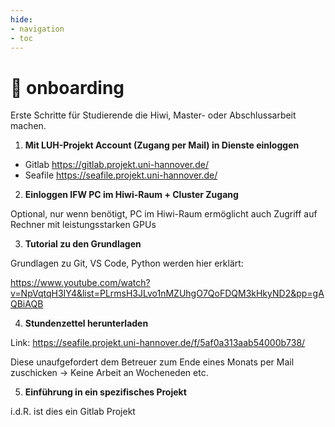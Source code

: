 ```yaml
---
hide:
- navigation
- toc
---
```


# 🚢 onboarding

Erste Schritte für Studierende  die Hiwi, Master- oder Abschlussarbeit machen.

1) **Mit LUH-Projekt Account (Zugang per Mail) in Dienste einloggen**

- Gitlab <https://gitlab.projekt.uni-hannover.de/>
- Seafile <https://seafile.projekt.uni-hannover.de/>

2) **Einloggen IFW PC im Hiwi-Raum + Cluster Zugang**

Optional, nur wenn benötigt, PC im Hiwi-Raum ermöglicht auch Zugriff auf Rechner mit leistungsstarken GPUs

3) **Tutorial zu den Grundlagen**

Grundlagen zu Git, VS Code, Python werden hier erklärt:

<https://www.youtube.com/watch?v=NpVqtqH3IY4&list=PLrmsH3JLvo1nMZUhgO7QoFDQM3kHkyND2&pp=gAQBiAQB>

4) **Stundenzettel herunterladen**

Link: <https://seafile.projekt.uni-hannover.de/f/5af0a313aab54000b738/>

Diese unaufgefordert dem Betreuer zum Ende eines Monats per Mail zuschicken -> Keine Arbeit an Wocheneden etc.

5) **Einführung in ein spezifisches Projekt**

i.d.R. ist dies ein Gitlab Projekt